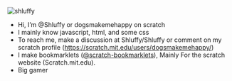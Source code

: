 <p align="left"> <img src="https://komarev.com/ghpvc/?username=shluffy&label=Profile%20views&color=0e75b6&style=flat" alt="shluffy" /> </p>

- Hi, I’m @Shluffy or dogsmakemehappy on scratch
- I mainly know javascript, html, and some css
- To reach me, make a discussion at Shluffy/Shluffy or comment on my scratch profile (https://scratch.mit.edu/users/dogsmakemehappy/)
- I make bookmarklets ([@scratch-bookmarklets](https://github.com/Scratch-Bookmarklets)), Mainly For the scratch website (Scratch.mit.edu).
- Big gamer
